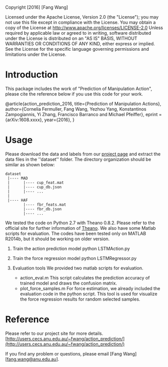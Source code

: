 Copyright [2016] [Fang Wang]

Licensed under the Apache License, Version 2.0 (the "License");
you may not use this file except in compliance with the License.
You may obtain a copy of the License at
http://www.apache.org/licenses/LICENSE-2.0
Unless required by applicable law or agreed to in writing, software
distributed under the License is distributed on an "AS IS" BASIS,
WITHOUT WARRANTIES OR CONDITIONS OF ANY KIND, either express or implied.
See the License for the specific language governing permissions and
limitations under the License.


# Introduction

This package includes the work of "Prediction of Manipulation Action", please cite the reference below if you use this code for your work.

@article{action_prediction_2016,
  title={Prediction of Manipulation Actions},
  author={Cornelia Fermuller, Fang Wang, Yezhou Yang, Konstantinos Zampogiannis, Yi Zhang, Francisco Barranco and Michael Pfeiffer},
  eprint = {arXiv:1608.xxxx},
  year={2016},
}

# Usage

Please download the data and labels from our [project page](http://users.cecs.anu.edu.au/~fwang/action_prediction/) and extract the data files in the ''dataset'' folder. The directory organization should be similar as shown below:

    dataset
     |---- MAD
     |      |---- cup_feat.mat
     |      |---- cup_db.json
     |      |---- ...
     |
     |---- HAF
            |---- fbr_feats.mat
            |---- fbr_db.json
            |---- ...

We tested the code on Python 2.7 with Theano 0.8.2. Please refer to the official site for further information of [Theano](http://deeplearning.net/software/theano/). We also have some Matlab scripts for evaluation. The codes have been tested only on MATLAB R2014b, but it should be working on older version.


1. Train the action prediction model
    python LSTMAction.py

2. Train the force regression model
    python LSTMRegressor.py

3. Evaluation tools
    We provided two matlab scripts for evaluation.
    - action_eval.m  This script calculates the prediction accuracy of trained model and draws the confusion matrix.
    - plot_force_samples.m  For force estimation, we already included the evaluation code in the python script. This tool is used for visualize the force regression results for random selected samples.


# Reference

Please refer to our project site for more details.
[http://users.cecs.anu.edu.au/~fwang/action_prediction/](http://users.cecs.anu.edu.au/~fwang/action_prediction/)

If you find any problem or questions, please email [Fang Wang] [fang.wang@anu.edu.au].

